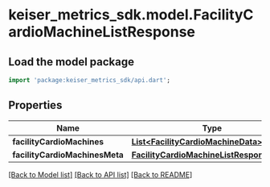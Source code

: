 # keiser_metrics_sdk.model.FacilityCardioMachineListResponse

## Load the model package
```dart
import 'package:keiser_metrics_sdk/api.dart';
```

## Properties
Name | Type | Description | Notes
------------ | ------------- | ------------- | -------------
**facilityCardioMachines** | [**List&lt;FacilityCardioMachineData&gt;**](FacilityCardioMachineData.md) |  | 
**facilityCardioMachinesMeta** | [**FacilityCardioMachineListResponseMeta**](FacilityCardioMachineListResponseMeta.md) |  | 

[[Back to Model list]](../README.md#documentation-for-models) [[Back to API list]](../README.md#documentation-for-api-endpoints) [[Back to README]](../README.md)


